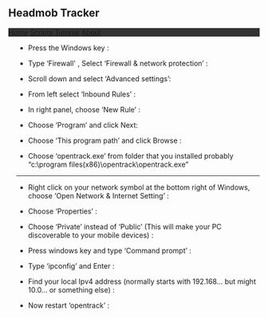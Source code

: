 
<link rel="stylesheet" href="https://cdnjs.cloudflare.com/ajax/libs/font-awesome/4.7.0/css/font-awesome.min.css">
<style>
@import "{{ headmob.github.io }}";

header {
  display: none;
}
.topnav {
  overflow: hidden;
  background-color: #333;
}

.topnav a {
  float: left;
  display: block;
  color: #f2f2f2;
  text-align: center;
  padding: 14px 16px;
  text-decoration: none;
  font-size: 17px;
}

.topnav a:hover {
  background-color: #dde;
  color: black;
}

.topnav a.active {
  background-color: #edbb2f;
  color: white;
}

.topnav .icon {
  display: none;
}

@media screen and (max-width: 600px) {
  .topnav a:not(:first-child) {display: none;}
  .topnav a.icon {
    float: right;
    display: block;
  }
}

@media screen and (max-width: 600px) {
  .topnav.responsive {position: relative;}
  .topnav.responsive .icon {
    position: absolute;
    right: 0;
    top: 0;
  }
  .topnav.responsive a {
    float: none;
    display: block;
    text-align: left;
  }
}
</style>
<h2>Headmob Tracker</h2>
<div class="topnav" id="myTopnav">
  <a href="/">Home</a>
  <a href="/script">Scripts</a>
  <a href="/tutorial" class="active">Tutorial</a>
  <a href="#about">About</a>
  <a href="javascript:void(0);" class="icon" onclick="myFunction()">
    <i class="fa fa-bars"></i>
  </a>
</div>

<div style="padding-left:16px">
 
  - Press the Windows key :
 - Type ‘Firewall' , Select ‘Firewall & network protection’ :
 
- Scroll down and select ‘Advanced settings’:
 - From left select ‘Inbound Rules’ :
 
- In right panel, choose ‘New Rule’ :
 - Choose ‘Program’ and click Next:
 
- Choose ‘This program path’ and click Browse :
 - Choose ‘opentrack.exe’ from folder that you installed probably “c:\program files(x86)\opentrack\opentrack.exe”
 ------------------------------------

- Right click on your network symbol at the bottom right of Windows, choose ‘Open Network & Internet Setting’ :
 - Choose ‘Properties’ :
 
- Choose ‘Private’ instead of ‘Public’ (This will make your PC discoverable to your mobile devices) :
 
- Press windows key and type ‘Command prompt’ :
 - Type ‘ipconfig’ and Enter :
 
- Find your local Ipv4 address (normally starts with 192.168... but might 10.0... or something else) :
 - Now restart ‘opentrack’ :
 
</div>

<script>
function myFunction() {
  var x = document.getElementById("myTopnav");
  if (x.className === "topnav") {
    x.className += " responsive";
  } else {
    x.className = "topnav";
  }
}
</script>


